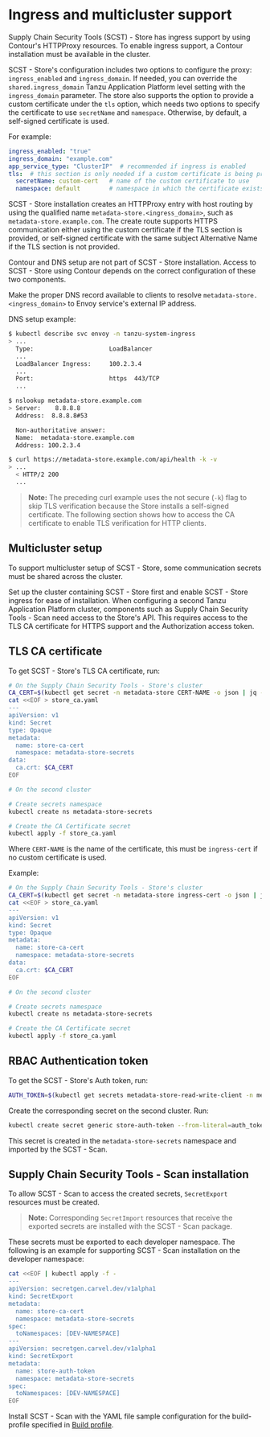 # Ingress and multicluster support

Supply Chain Security Tools (SCST) - Store has ingress support by using Contour's HTTPProxy resources. To enable ingress support, a Contour installation must be available in the cluster.

SCST - Store's configuration includes two options to configure the proxy: `ingress_enabled` and `ingress_domain`. If needed, you can override the `shared.ingress_domain` Tanzu Application Platform level setting with the `ingress_domain` parameter.
The store also supports the option to provide a custom certificate under the `tls` option, which needs two options to specify the certificate to use `secretName` and `namespace`.
Otherwise, by default, a self-signed certificate is used.

For example:

```yaml
ingress_enabled: "true"
ingress_domain: "example.com"
app_service_type: "ClusterIP"  # recommended if ingress is enabled
tls:  # this section is only needed if a custom certificate is being provided
  secretName: custom-cert   # name of the custom certificate to use
  namespace: default        # namespace in which the certificate exists
```

SCST - Store installation creates an HTTPProxy entry with host routing by using the qualified name `metadata-store.<ingress_domain>`, such as `metadata-store.example.com`. The create route supports HTTPS communication either using the custom certificate if the TLS section is provided, or self-signed certificate with the same subject Alternative Name if the TLS section is not provided.

Contour and DNS setup are not part of SCST - Store installation. Access to SCST - Store using Contour depends on the correct configuration of these two components.

Make the proper DNS record available to clients to resolve `metadata-store.<ingress_domain>` to Envoy service's external IP address.

DNS setup example:

```bash
$ kubectl describe svc envoy -n tanzu-system-ingress
> ...
  Type:                     LoadBalancer
  ...
  LoadBalancer Ingress:     100.2.3.4
  ...
  Port:                     https  443/TCP
  ...

$ nslookup metadata-store.example.com
> Server:    8.8.8.8
  Address:  8.8.8.8#53

  Non-authoritative answer:
  Name:  metadata-store.example.com
  Address: 100.2.3.4

$ curl https://metadata-store.example.com/api/health -k -v
> ...
  < HTTP/2 200
  ...
```

>**Note:** The preceding curl example uses the not secure (`-k`) flag to skip TLS verification because the Store installs a self-signed certificate. The following section shows how to access the CA certificate to enable TLS verification for HTTP clients.

## <a id="multicluster-setup"></a>Multicluster setup

To support multicluster setup of SCST - Store, some communication secrets must be shared across the cluster.

Set up the cluster containing SCST - Store first and enable SCST - Store ingress for ease of installation. When configuring a second Tanzu Application Platform cluster, components such as Supply Chain Security Tools - Scan need access to the Store's API. This requires access to the TLS CA certificate for HTTPS support and the Authorization access token.

## <a id="tls"></a>TLS CA certificate

To get SCST - Store's TLS CA certificate, run:

```bash
# On the Supply Chain Security Tools - Store's cluster
CA_CERT=$(kubectl get secret -n metadata-store CERT-NAME -o json | jq -r ".data.\"ca.crt\"")
cat <<EOF > store_ca.yaml
---
apiVersion: v1
kind: Secret
type: Opaque
metadata:
  name: store-ca-cert
  namespace: metadata-store-secrets
data:
  ca.crt: $CA_CERT
EOF

# On the second cluster 

# Create secrets namespace
kubectl create ns metadata-store-secrets

# Create the CA Certificate secret
kubectl apply -f store_ca.yaml
```

Where `CERT-NAME` is the name of the certificate, this must be `ingress-cert` if no custom certificate is used.

Example:
```bash
# On the Supply Chain Security Tools - Store's cluster
CA_CERT=$(kubectl get secret -n metadata-store ingress-cert -o json | jq -r ".data.\"ca.crt\"")
cat <<EOF > store_ca.yaml
---
apiVersion: v1
kind: Secret
type: Opaque
metadata:
  name: store-ca-cert
  namespace: metadata-store-secrets
data:
  ca.crt: $CA_CERT
EOF

# On the second cluster 

# Create secrets namespace
kubectl create ns metadata-store-secrets

# Create the CA Certificate secret
kubectl apply -f store_ca.yaml
```

## <a id="rbac-auth-token"></a>RBAC Authentication token

To get the SCST - Store's Auth token, run:

```bash
AUTH_TOKEN=$(kubectl get secrets metadata-store-read-write-client -n metadata-store -o jsonpath="{.data.token}" | base64 -d)
```

Create the corresponding secret on the second cluster. Run:

```bash
kubectl create secret generic store-auth-token --from-literal=auth_token=$AUTH_TOKEN -n metadata-store-secrets
```

This secret is created in the `metadata-store-secrets` namespace and imported by the SCST - Scan.

## <a id="scst-scan-install"></a>Supply Chain Security Tools - Scan installation

To allow SCST - Scan to access the created secrets, `SecretExport` resources must be created.

>**Note:** Corresponding `SecretImport` resources that receive the exported secrets are installed with the SCST - Scan package.

These secrets must be exported to each developer namespace. The following is an example for supporting SCST - Scan installation on the developer namespace:

```bash
cat <<EOF | kubectl apply -f -
---
apiVersion: secretgen.carvel.dev/v1alpha1
kind: SecretExport
metadata:
  name: store-ca-cert
  namespace: metadata-store-secrets
spec:
  toNamespaces: [DEV-NAMESPACE]
---
apiVersion: secretgen.carvel.dev/v1alpha1
kind: SecretExport
metadata:
  name: store-auth-token
  namespace: metadata-store-secrets
spec:
  toNamespaces: [DEV-NAMESPACE]
EOF
```

Install SCST - Scan with the YAML file sample configuration for the build-profile specified in [Build profile](../multicluster/reference/tap-values-build-sample.md).
